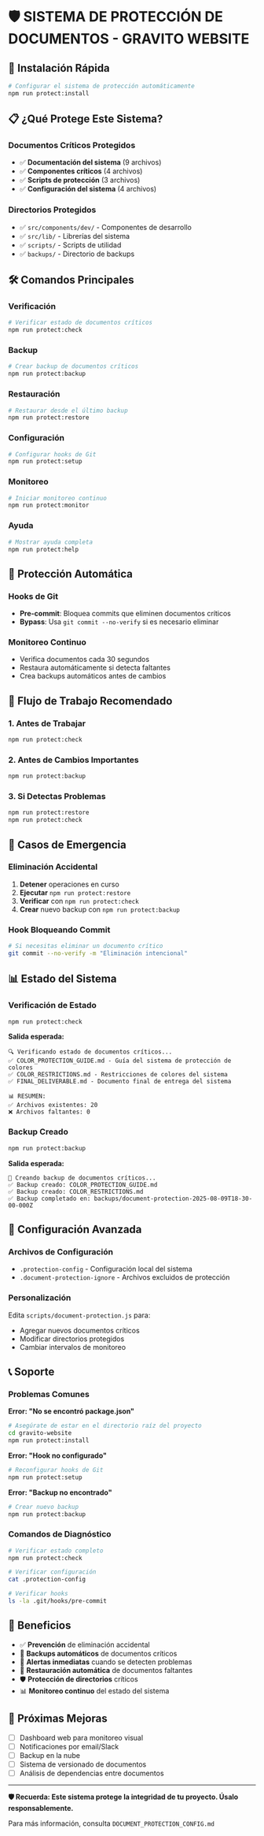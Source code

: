 # 🛡️ SISTEMA DE PROTECCIÓN DE DOCUMENTOS - GRAVITO WEBSITE

## 🚀 Instalación Rápida

```bash
# Configurar el sistema de protección automáticamente
npm run protect:install
```

## 📋 ¿Qué Protege Este Sistema?

### Documentos Críticos Protegidos
- ✅ **Documentación del sistema** (9 archivos)
- ✅ **Componentes críticos** (4 archivos)
- ✅ **Scripts de protección** (3 archivos)
- ✅ **Configuración del sistema** (4 archivos)

### Directorios Protegidos
- ✅ `src/components/dev/` - Componentes de desarrollo
- ✅ `src/lib/` - Librerías del sistema
- ✅ `scripts/` - Scripts de utilidad
- ✅ `backups/` - Directorio de backups

## 🛠️ Comandos Principales

### Verificación
```bash
# Verificar estado de documentos críticos
npm run protect:check
```

### Backup
```bash
# Crear backup de documentos críticos
npm run protect:backup
```

### Restauración
```bash
# Restaurar desde el último backup
npm run protect:restore
```

### Configuración
```bash
# Configurar hooks de Git
npm run protect:setup
```

### Monitoreo
```bash
# Iniciar monitoreo continuo
npm run protect:monitor
```

### Ayuda
```bash
# Mostrar ayuda completa
npm run protect:help
```

## 🚨 Protección Automática

### Hooks de Git
- **Pre-commit**: Bloquea commits que eliminen documentos críticos
- **Bypass**: Usa `git commit --no-verify` si es necesario eliminar

### Monitoreo Continuo
- Verifica documentos cada 30 segundos
- Restaura automáticamente si detecta faltantes
- Crea backups automáticos antes de cambios

## 🔄 Flujo de Trabajo Recomendado

### 1. Antes de Trabajar
```bash
npm run protect:check
```

### 2. Antes de Cambios Importantes
```bash
npm run protect:backup
```

### 3. Si Detectas Problemas
```bash
npm run protect:restore
npm run protect:check
```

## 🚨 Casos de Emergencia

### Eliminación Accidental
1. **Detener** operaciones en curso
2. **Ejecutar** `npm run protect:restore`
3. **Verificar** con `npm run protect:check`
4. **Crear** nuevo backup con `npm run protect:backup`

### Hook Bloqueando Commit
```bash
# Si necesitas eliminar un documento crítico
git commit --no-verify -m "Eliminación intencional"
```

## 📊 Estado del Sistema

### Verificación de Estado
```bash
npm run protect:check
```

**Salida esperada:**
```
🔍 Verificando estado de documentos críticos...
✅ COLOR_PROTECTION_GUIDE.md - Guía del sistema de protección de colores
✅ COLOR_RESTRICTIONS.md - Restricciones de colores del sistema
✅ FINAL_DELIVERABLE.md - Documento final de entrega del sistema

📊 RESUMEN:
✅ Archivos existentes: 20
❌ Archivos faltantes: 0
```

### Backup Creado
```bash
npm run protect:backup
```

**Salida esperada:**
```
🔄 Creando backup de documentos críticos...
✅ Backup creado: COLOR_PROTECTION_GUIDE.md
✅ Backup creado: COLOR_RESTRICTIONS.md
✅ Backup completado en: backups/document-protection-2025-08-09T18-30-00-000Z
```

## 🔧 Configuración Avanzada

### Archivos de Configuración
- `.protection-config` - Configuración local del sistema
- `.document-protection-ignore` - Archivos excluidos de protección

### Personalización
Edita `scripts/document-protection.js` para:
- Agregar nuevos documentos críticos
- Modificar directorios protegidos
- Cambiar intervalos de monitoreo

## 📞 Soporte

### Problemas Comunes

**Error: "No se encontró package.json"**
```bash
# Asegúrate de estar en el directorio raíz del proyecto
cd gravito-website
npm run protect:install
```

**Error: "Hook no configurado"**
```bash
# Reconfigurar hooks de Git
npm run protect:setup
```

**Error: "Backup no encontrado"**
```bash
# Crear nuevo backup
npm run protect:backup
```

### Comandos de Diagnóstico
```bash
# Verificar estado completo
npm run protect:check

# Verificar configuración
cat .protection-config

# Verificar hooks
ls -la .git/hooks/pre-commit
```

## 🎯 Beneficios

- ✅ **Prevención** de eliminación accidental
- 🔄 **Backups automáticos** de documentos críticos
- 🚨 **Alertas inmediatas** cuando se detecten problemas
- 🔧 **Restauración automática** de documentos faltantes
- 🛡️ **Protección de directorios** críticos
- 📊 **Monitoreo continuo** del estado del sistema

## 🔮 Próximas Mejoras

- [ ] Dashboard web para monitoreo visual
- [ ] Notificaciones por email/Slack
- [ ] Backup en la nube
- [ ] Sistema de versionado de documentos
- [ ] Análisis de dependencias entre documentos

---

**🛡️ Recuerda: Este sistema protege la integridad de tu proyecto. Úsalo responsablemente.**

Para más información, consulta `DOCUMENT_PROTECTION_CONFIG.md`
